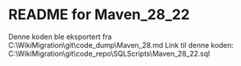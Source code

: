 # README for Maven_28_22
Denne koden ble eksportert fra C:\WikiMigration\git\code_dump\Maven_28.md
Link til denne koden: C:\WikiMigration\git\code_repo\SQLScripts\Maven_28_22.sql
